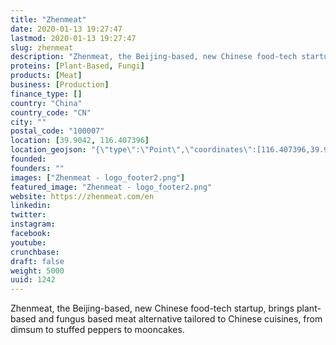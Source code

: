 ```yaml
---
title: "Zhenmeat"
date: 2020-01-13 19:27:47
lastmod: 2020-01-13 19:27:47
slug: zhenmeat
description: "Zhenmeat, the Beijing-based, new Chinese food-tech startup, brings plant-based and fungus based meat alternative tailored to Chinese cuisines, from dimsum to stuffed peppers to mooncakes. "
proteins: [Plant-Based, Fungi]
products: [Meat]
business: [Production]
finance_type: []
country: "China"
country_code: "CN"
city: ""
postal_code: "100007"
location: [39.9042, 116.407396]
location_geojson: "{\"type\":\"Point\",\"coordinates\":[116.407396,39.9042]}"
founded: 
founders: ""
images: ["Zhenmeat - logo_footer2.png"]
featured_image: "Zhenmeat - logo_footer2.png"
website: https://zhenmeat.com/en
linkedin: 
twitter: 
instagram: 
facebook: 
youtube: 
crunchbase: 
draft: false
weight: 5000
uuid: 1242
---
```

Zhenmeat, the Beijing-based, new Chinese food-tech startup, brings plant-based and fungus based meat alternative tailored to Chinese cuisines, from dimsum to stuffed peppers to mooncakes. 
